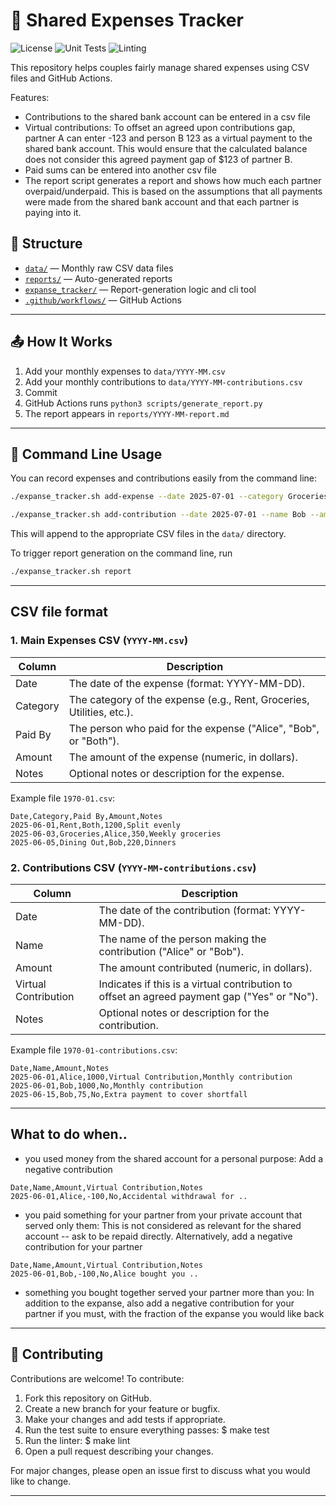 # 🧾 Shared Expenses Tracker

![License](https://img.shields.io/github/license/jvm123/expense-tracker?cache-control=no-cache)
![Unit Tests](https://github.com/jvm123/expense-tracker/actions/workflows/python-test.yml/badge.svg)
![Linting](https://github.com/jvm123/expense-tracker/actions/workflows/python-lint.yml/badge.svg)

This repository helps couples fairly manage shared expenses using CSV files and GitHub Actions.

Features:
- Contributions to the shared bank account can be entered in a csv file
- Virtual contributions: To offset an agreed upon contributions gap, partner A can enter -123 and person B 123 as a virtual payment to the shared bank account. This would ensure that the calculated balance does not consider this agreed payment gap of $123 of partner B.
- Paid sums can be entered into another csv file
- The report script generates a report and shows how much each partner overpaid/underpaid. This is based on the assumptions that all payments were made from the shared bank account and that each partner is paying into it.

## 📂 Structure

- [`data/`](data/) — Monthly raw CSV data files
- [`reports/`](reports/) — Auto-generated reports
- [`expanse_tracker/`](scripts/) — Report-generation logic and cli tool
- [`.github/workflows/`](.github/workflows/) — GitHub Actions

---

## 📤 How It Works

1. Add your monthly expenses to `data/YYYY-MM.csv`
2. Add your monthly contributions to `data/YYYY-MM-contributions.csv`
3. Commit
4. GitHub Actions runs `python3 scripts/generate_report.py`
5. The report appears in `reports/YYYY-MM-report.md`

---

## 🚀 Command Line Usage

You can record expenses and contributions easily from the command line:

```sh
./expanse_tracker.sh add-expense --date 2025-07-01 --category Groceries --paid-by Alice --amount 42.50 --notes "Weekly shopping"

./expanse_tracker.sh add-contribution --date 2025-07-01 --name Bob --amount 1000 --notes "Monthly deposit"
```

This will append to the appropriate CSV files in the `data/` directory.

To trigger report generation on the command line, run
```sh
./expanse_tracker.sh report
```

---

## CSV file format

### 1. Main Expenses CSV (`YYYY-MM.csv`)

| Column    | Description                                                                 |
|-----------|-----------------------------------------------------------------------------|
| Date      | The date of the expense (format: YYYY-MM-DD).                               |
| Category  | The category of the expense (e.g., Rent, Groceries, Utilities, etc.).       |
| Paid By   | The person who paid for the expense ("Alice", "Bob", or "Both").            |
| Amount    | The amount of the expense (numeric, in dollars).                            |
| Notes     | Optional notes or description for the expense.                              |

Example file `1970-01.csv`:
```csv
Date,Category,Paid By,Amount,Notes
2025-06-01,Rent,Both,1200,Split evenly
2025-06-03,Groceries,Alice,350,Weekly groceries
2025-06-05,Dining Out,Bob,220,Dinners
```

### 2. Contributions CSV (`YYYY-MM-contributions.csv`)

| Column               | Description                                                                                 |
|----------------------|---------------------------------------------------------------------------------------------|
| Date                 | The date of the contribution (format: YYYY-MM-DD).                                          |
| Name                 | The name of the person making the contribution ("Alice" or "Bob").                          |
| Amount               | The amount contributed (numeric, in dollars).                                               |
| Virtual Contribution | Indicates if this is a virtual contribution to offset an agreed payment gap ("Yes" or "No").|
| Notes                | Optional notes or description for the contribution.                                         |

Example file `1970-01-contributions.csv`:
```csv
Date,Name,Amount,Notes
2025-06-01,Alice,1000,Virtual Contribution,Monthly contribution
2025-06-01,Bob,1000,No,Monthly contribution
2025-06-15,Bob,75,No,Extra payment to cover shortfall
```

---

## What to do when..

- you used money from the shared account for a personal purpose: Add a negative contribution
```csv
Date,Name,Amount,Virtual Contribution,Notes
2025-06-01,Alice,-100,No,Accidental withdrawal for ..
```
- you paid something for your partner from your private account that served only them: This is not considered as relevant for the shared account -- ask to be repaid directly. Alternatively, add a negative contribution for your partner
```csv
Date,Name,Amount,Virtual Contribution,Notes
2025-06-01,Bob,-100,No,Alice bought you ..
```
- something you bought together served your partner more than you: In addition to the expanse, also add a negative contribution for your partner if you must, with the fraction of the expanse you would like back

---

## 🤝 Contributing

Contributions are welcome! To contribute:

1. Fork this repository on GitHub.
2. Create a new branch for your feature or bugfix.
3. Make your changes and add tests if appropriate.
4. Run the test suite to ensure everything passes: $ make test
5. Run the linter: $ make lint
5. Open a pull request describing your changes.

For major changes, please open an issue first to discuss what you would like to change.

---